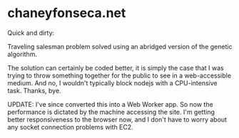 # chaneyfonseca.net
Quick and dirty:

  Traveling salesman problem solved using an abridged version of the genetic algorithm.

  The solution can certainly be coded better, it is simply the case that I was trying to throw something together for the public
to see in a web-accessible medium.  And no, I wouldn't typically block nodejs with a CPU-intensive task.  Thanks, bye.


UPDATE:
  I've since converted this into a Web Worker app.  So now the performance is dictated by the machine accessing the site.  I'm getting better responsiveness to the browser now, and I don't have to worry about any socket connection problems with EC2.
